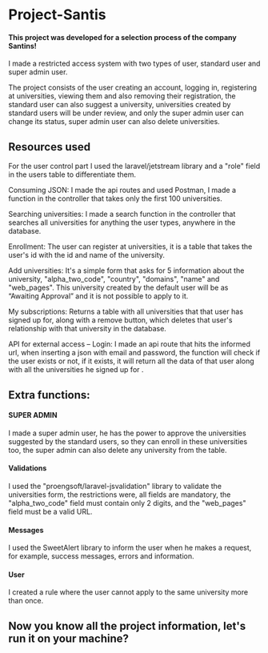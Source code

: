  <h1> Project-Santis </h1>
<h4> This project was developed for a selection process of the company Santins! </h4>
<p>I made a restricted access system with two types of user, standard user and super admin user.</p>
<p> The project consists of the user creating an account, logging in, registering at universities, viewing them and also removing their registration, the standard user can also suggest a university, universities created by standard users will be under review, and only the super admin user can change its status, super admin user can also delete universities. </p>
<h2>Resources used</h2>
<p>For the user control part I used the laravel/jetstream library and a "role" field in the users table to differentiate them.</p>
<p>Consuming JSON: I made the api routes and used Postman, I made a function in the controller that takes only the first 100 universities.</p>
<p>Searching universities: I made a search function in the controller that searches all universities for anything the user types, anywhere in the database.</p>
<p>Enrollment: The user can register at universities, it is a table that takes the user's id with the id and name of the university. </p>
<p>Add universities: It's a simple form that asks for 5 information about the university, "alpha_two_code", "country", "domains", "name" and "web_pages". This university created by the default user will be as “Awaiting Approval” and it is not possible to apply to it.</p>
<p>My subscriptions: Returns a table with all universities that that user has signed up for, along with a remove button, which deletes that user's relationship with that university in the database.</p>
<p>API for external access – Login: I made an api route that hits the informed url, when inserting a json with email and password, the function will check if the user exists or not, if it exists, it will return all the data of that user along with all the universities he signed up for .</p>

<h2>Extra functions: </h2>
<h4>SUPER ADMIN</h4>
<p>I made a super admin user, he has the power to approve the universities suggested by the standard users, so they can enroll in these universities too, the super admin can also delete any university from the table.</p>
<h4>Validations</h4>
<p>I used the "proengsoft/laravel-jsvalidation" library to validate the universities form, the restrictions were, all fields are mandatory, the "alpha_two_code" field must contain only 2 digits, and the "web_pages" field must be a valid URL.</p>

<h4>Messages</h4>
<p>I used the SweetAlert library to inform the user when he makes a request, for example, success messages, errors and information.</p>

<h4>User</h4>
<p>I created a rule where the user cannot apply to the same university more than once.</p>

<h2>Now you know all the project information, let's run it on your machine?</h2>

